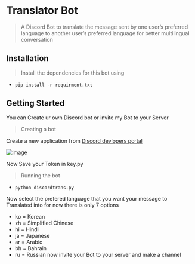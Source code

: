 # Translator Bot
>A Discord Bot to translate the message sent by one
user’s preferred language to another user’s preferred language for better multilingual
conversation

## Installation
>Install the dependencies for this bot using
- `pip install -r requirment.txt`

## Getting Started

You can Create ur own Discord bot or invite my Bot to your Server

>Creating a bot

Create a new application from [Discord devlopers portal](https://discord.com/developers/applications)

![image](https://user-images.githubusercontent.com/35803031/123741371-8f590700-d8c7-11eb-8e22-b50770266909.png)

Now Save your Token in key.py 

>Running the bot

- `python discordtrans.py`

Now select the prefered language that you want your message to Translated into 
for now there is only 7 options 
- ko = Korean
- zh = Simplified Chinese
- hi = Hindi
- ja = Japanese
- ar = Arabic
- bh = Bahrain
- ru = Russian
now invite your Bot to your server and make a channel 
